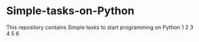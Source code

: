 # Simple-tasks-on-Python
This repository contains 
Simple tasks to start programming on Python
1
2
3
4
5
6
